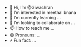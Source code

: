 - 👋 Hi, I’m @Giwachran
- 👀 I’m interested in meethai bnana
- 🌱 I’m currently learning ...
- 💞️ I’m looking to collaborate on ...
- 📫 How to reach me ...
- 😄 Pronouns: ...
- ⚡ Fun fact: ...

<!---
Giwachran/Giwachran is a ✨ special ✨ repository because its `README.md` (this file) appears on your GitHub profile.
You can click the Preview link to take a look at your changes.
--->
